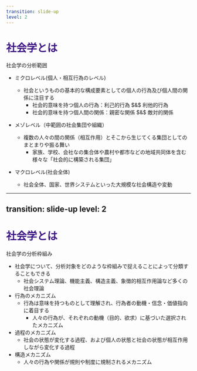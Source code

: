 ```yaml
---
transition: slide-up
level: 2
---
```


# 社会学とは

社会学の分析範囲

- ミクロレベル(個人・相互行為のレベル)
    - 社会というものの基本的な構成要素としての個人の行為及び個人間の関係に注目する
        - 社会的意味を持つ個人の行為：利己的行為 $&$ 利他的行為
        - 社会的意味を持つ個人間の関係：親密な関係 $&$ 敵対的関係
- メゾレベル（中範囲の社会集団や組織）
    - 複数の人々の間の関係（相互作用）とそこから生じてくる集団としてのまとまりや振る舞い
       - 家族、学校、会社なの集合体や農村や都市などの地域共同体を含む様々な「社会的に構築される集団」

- マクロレベル(社会全体)
    - 社会全体、国家、世界システムといった大規模な社会構造や変動
<style>
h1 {
  background-color: #3E1586;
  background-size: 100%;
  -webkit-background-clip: text;
  -moz-background-clip: text;
  -webkit-text-fill-color: transparent;
  -moz-text-fill-color: transparent;
}
</style>
---
transition: slide-up
level: 2
---

# 社会学とは

社会学の分析枠組み

- 社会学について、分析対象をどのような枠組みで捉えることによって分類することもできる
    - 社会システム理論、機能主義、構造主義、象徴的相互作用論など多くの社会理論
- 行為のメカニズム
    - 行為は意味を持つものとして理解され、行為者の動機・信念・価値指向に着目する
        - 人々の行為が、それぞれの動機（目的、欲求）に基づいた選択されたメカニズム
- 過程のメカニズム
    - 社会の状態が変化する過程、および個人の状態と社会の状態が相互作用しながら変化する過程
- 構造メカニズム
    - 人々の行為や関係が規則や制度に規制されるメカニズム
<style>
h1 {
  background-color: #3E1586;
  background-size: 100%;
  -webkit-background-clip: text;
  -moz-background-clip: text;
  -webkit-text-fill-color: transparent;
  -moz-text-fill-color: transparent;
}
</style>

